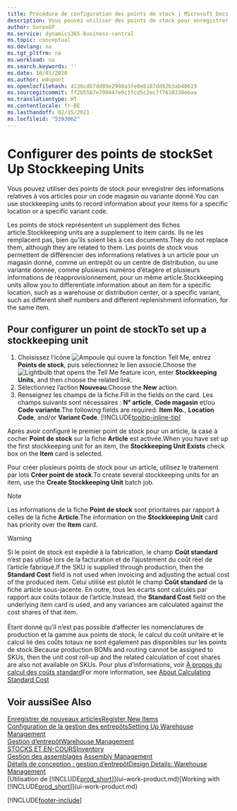 ```yaml
---
title: Procédure de configuration des points de stock | Microsoft Docs
description: Vous pouvez utiliser des points de stock pour enregistrer des informations relatives à vos articles pour un code magasin ou variante donné.
author: SorenGP
ms.service: dynamics365-business-central
ms.topic: conceptual
ms.devlang: na
ms.tgt_pltfrm: na
ms.workload: na
ms.search.keywords: ''
ms.date: 10/01/2020
ms.author: edupont
ms.openlocfilehash: 4136cdb7dd89e2998a3fe0e8107dd82b3ab40619
ms.sourcegitcommit: ff2b55b7e790447e0c1fcd5c2ec7f7610338ebaa
ms.translationtype: HT
ms.contentlocale: fr-BE
ms.lasthandoff: 02/15/2021
ms.locfileid: "5393062"
---
```

# <a name="set-up-stockkeeping-units"></a><span data-ttu-id="e1136-103">Configurer des points de stock</span><span class="sxs-lookup"><span data-stu-id="e1136-103">Set Up Stockkeeping Units</span></span>
<span data-ttu-id="e1136-104">Vous pouvez utiliser des points de stock pour enregistrer des informations relatives à vos articles pour un code magasin ou variante donné.</span><span class="sxs-lookup"><span data-stu-id="e1136-104">You can use stockkeeping units to record information about your items for a specific location or a specific variant code.</span></span>  

 <span data-ttu-id="e1136-105">Les points de stock représentent un supplément des fiches article.</span><span class="sxs-lookup"><span data-stu-id="e1136-105">Stockkeeping units are a supplement to item cards.</span></span> <span data-ttu-id="e1136-106">Ils ne les remplacent pas, bien qu’ils soient liés à ces documents.</span><span class="sxs-lookup"><span data-stu-id="e1136-106">They do not replace them, although they are related to them.</span></span> <span data-ttu-id="e1136-107">Les points de stock vous permettent de différencier des informations relatives à un article pour un magasin donné, comme un entrepôt ou un centre de distribution, ou une variante donnée, comme plusieurs numéros d’étagère et plusieurs informations de réapprovisionnement, pour un même article.</span><span class="sxs-lookup"><span data-stu-id="e1136-107">Stockkeeping units allow you to differentiate information about an item for a specific location, such as a warehouse or distribution center, or a specific variant, such as different shelf numbers and different replenishment information, for the same item.</span></span>  

## <a name="to-set-up-a-stockkeeping-unit"></a><span data-ttu-id="e1136-108">Pour configurer un point de stock</span><span class="sxs-lookup"><span data-stu-id="e1136-108">To set up a stockkeeping unit</span></span>  

1.  <span data-ttu-id="e1136-109">Choisissez l’icône ![Ampoule qui ouvre la fonction Tell Me](media/ui-search/search_small.png "Dites-moi ce que vous voulez faire"), entrez **Points de stock**, puis sélectionnez le lien associé.</span><span class="sxs-lookup"><span data-stu-id="e1136-109">Choose the ![Lightbulb that opens the Tell Me feature](media/ui-search/search_small.png "Tell me what you want to do") icon, enter **Stockkeeping Units**, and then choose the related link.</span></span>  
2.  <span data-ttu-id="e1136-110">Sélectionnez l’action **Nouveau**.</span><span class="sxs-lookup"><span data-stu-id="e1136-110">Choose the **New** action.</span></span>  
3.  <span data-ttu-id="e1136-111">Renseignez les champs de la fiche.</span><span class="sxs-lookup"><span data-stu-id="e1136-111">Fill in the fields on the card.</span></span> <span data-ttu-id="e1136-112">Les champs suivants sont nécessaires : **N° article**, **Code magasin** et/ou **Code variante**.</span><span class="sxs-lookup"><span data-stu-id="e1136-112">The following fields are required: **Item No.**, **Location Code**, and/or **Variant Code**.</span></span> [!INCLUDE[tooltip-inline-tip](includes/tooltip-inline-tip_md.md)]  

<span data-ttu-id="e1136-113">Après avoir configuré le premier point de stock pour un article, la case à cocher **Point de stock** sur la fiche **Article** est activée.</span><span class="sxs-lookup"><span data-stu-id="e1136-113">When you have set up the first stockkeeping unit for an item, the **Stockkeeping Unit Exists** check box on the **Item** card is selected.</span></span>  

<span data-ttu-id="e1136-114">Pour créer plusieurs points de stock pour un article, utilisez le traitement par lots **Créer point de stock**.</span><span class="sxs-lookup"><span data-stu-id="e1136-114">To create several stockkeeping units for an item, use the **Create Stockkeeping Unit** batch job.</span></span>  

> [!NOTE]  
>  <span data-ttu-id="e1136-115">Les informations de la fiche **Point de stock** sont prioritaires par rapport à celles de la fiche **Article**.</span><span class="sxs-lookup"><span data-stu-id="e1136-115">The information on the **Stockkeeping Unit** card has priority over the **Item** card.</span></span>

> [!Warning]
> <span data-ttu-id="e1136-116">Si le point de stock est expédié à la fabrication, le champ **Coût standard** n’est pas utilisé lors de la facturation et de l’ajustement du coût réel de l’article fabriqué.</span><span class="sxs-lookup"><span data-stu-id="e1136-116">If the SKU is supplied through production, then the **Standard Cost** field is not used when invoicing and adjusting the actual cost of the produced item.</span></span> <span data-ttu-id="e1136-117">Celui utilisé est plutôt le champ **Coût standard** de la fiche article sous-jacente. En outre, tous les écarts sont calculés par rapport aux coûts totaux de l’article.</span><span class="sxs-lookup"><span data-stu-id="e1136-117">Instead, the **Standard Cost** field on the underlying item card is used, and any variances are calculated against the cost shares of that item.</span></span><br /><br />
> <span data-ttu-id="e1136-118">Étant donné qu’il n’est pas possible d’affecter les nomenclatures de production et la gamme aux points de stock, le calcul du coût unitaire et le calcul lié des coûts totaux ne sont également pas disponibles sur les points de stock.</span><span class="sxs-lookup"><span data-stu-id="e1136-118">Because production BOMs and routing cannot be assigned to SKUs, then the unit cost roll-up and the related calculation of cost shares are also not available on SKUs.</span></span> <span data-ttu-id="e1136-119">Pour plus d’informations, voir [À propos du calcul des coûts standard](finance-about-calculating-standard-cost.md)</span><span class="sxs-lookup"><span data-stu-id="e1136-119">For more information, see [About Calculating Standard Cost](finance-about-calculating-standard-cost.md)</span></span>

## <a name="see-also"></a><span data-ttu-id="e1136-120">Voir aussi</span><span class="sxs-lookup"><span data-stu-id="e1136-120">See Also</span></span>  
[<span data-ttu-id="e1136-121">Enregistrer de nouveaux articles</span><span class="sxs-lookup"><span data-stu-id="e1136-121">Register New Items</span></span>](inventory-how-register-new-items.md)  
[<span data-ttu-id="e1136-122">Configuration de la gestion des entrepôts</span><span class="sxs-lookup"><span data-stu-id="e1136-122">Setting Up Warehouse Management</span></span>](warehouse-setup-warehouse.md)  
[<span data-ttu-id="e1136-123">Gestion d’entrepôt</span><span class="sxs-lookup"><span data-stu-id="e1136-123">Warehouse Management</span></span>](warehouse-manage-warehouse.md)  
[<span data-ttu-id="e1136-124">STOCKS ET EN-COURS</span><span class="sxs-lookup"><span data-stu-id="e1136-124">Inventory</span></span>](inventory-manage-inventory.md)  
<span data-ttu-id="e1136-125">[Gestion des assemblages](assembly-assemble-items.md)  </span><span class="sxs-lookup"><span data-stu-id="e1136-125">[Assembly Management](assembly-assemble-items.md)  </span></span>  
[<span data-ttu-id="e1136-126">Détails de conception : gestion d’entrepôt</span><span class="sxs-lookup"><span data-stu-id="e1136-126">Design Details: Warehouse Management</span></span>](design-details-warehouse-management.md)  
<span data-ttu-id="e1136-127">[Utilisation de [!INCLUDE[prod_short](includes/prod_short.md)]](ui-work-product.md)</span><span class="sxs-lookup"><span data-stu-id="e1136-127">[Working with [!INCLUDE[prod_short](includes/prod_short.md)]](ui-work-product.md)</span></span>  


[!INCLUDE[footer-include](includes/footer-banner.md)]